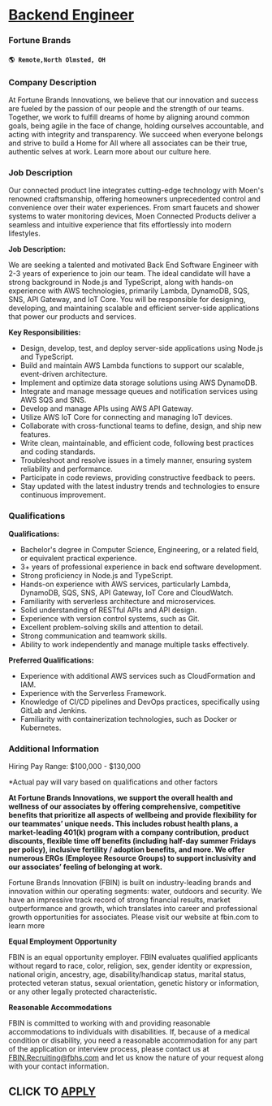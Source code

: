 # [Backend Engineer](https://www.remotewlb.com/apply/backend-engineer-108710)  
### Fortune Brands  
#### `🌎 Remote,North Olmsted, OH`  

### **Company Description**

At Fortune Brands Innovations, we believe that our innovation and success are fueled by the passion of our people and the strength of our teams. Together, we work to fulfill dreams of home by aligning around common goals, being agile in the face of change, holding ourselves accountable, and acting with integrity and transparency. We succeed when everyone belongs and strive to build a Home for All where all associates can be their true, authentic selves at work. Learn more about our culture here.

###  **Job Description**

Our connected product line integrates cutting-edge technology with Moen's renowned craftsmanship, offering homeowners unprecedented control and convenience over their water experiences. From smart faucets and shower systems to water monitoring devices, Moen Connected Products deliver a seamless and intuitive experience that fits effortlessly into modern lifestyles.

 **Job Description:**

We are seeking a talented and motivated Back End Software Engineer with 2-3 years of experience to join our team. The ideal candidate will have a strong background in Node.js and TypeScript, along with hands-on experience with AWS technologies, primarily Lambda, DynamoDB, SQS, SNS, API Gateway, and IoT Core. You will be responsible for designing, developing, and maintaining scalable and efficient server-side applications that power our products and services.

 **Key Responsibilities:**

  * Design, develop, test, and deploy server-side applications using Node.js and TypeScript.
  * Build and maintain AWS Lambda functions to support our scalable, event-driven architecture.
  * Implement and optimize data storage solutions using AWS DynamoDB.
  * Integrate and manage message queues and notification services using AWS SQS and SNS.
  * Develop and manage APIs using AWS API Gateway.
  * Utilize AWS IoT Core for connecting and managing IoT devices.
  * Collaborate with cross-functional teams to define, design, and ship new features.
  * Write clean, maintainable, and efficient code, following best practices and coding standards.
  * Troubleshoot and resolve issues in a timely manner, ensuring system reliability and performance.
  * Participate in code reviews, providing constructive feedback to peers.
  * Stay updated with the latest industry trends and technologies to ensure continuous improvement.

###  **Qualifications**

 **Qualifications:**

  * Bachelor's degree in Computer Science, Engineering, or a related field, or equivalent practical experience.
  * 3+ years of professional experience in back end software development.
  * Strong proficiency in Node.js and TypeScript.
  * Hands-on experience with AWS services, particularly Lambda, DynamoDB, SQS, SNS, API Gateway, IoT Core and CloudWatch.
  * Familiarity with serverless architecture and microservices.
  * Solid understanding of RESTful APIs and API design.
  * Experience with version control systems, such as Git.
  * Excellent problem-solving skills and attention to detail.
  * Strong communication and teamwork skills.
  * Ability to work independently and manage multiple tasks effectively.

 **Preferred Qualifications:**

  * Experience with additional AWS services such as CloudFormation and IAM.
  * Experience with the Serverless Framework.
  * Knowledge of CI/CD pipelines and DevOps practices, specifically using GitLab and Jenkins.
  * Familiarity with containerization technologies, such as Docker or Kubernetes.

###  **Additional Information**

Hiring Pay Range: $100,000 - $130,000

*Actual pay will vary based on qualifications and other factors

 **At Fortune Brands Innovations, we support the overall health and wellness of our associates by offering comprehensive, competitive benefits that prioritize all aspects of wellbeing and provide flexibility for our teammates’ unique needs. This includes robust health plans, a market-leading 401(k) program with a company contribution, product discounts, flexible time off benefits (including half-day summer Fridays per policy), inclusive fertility / adoption benefits, and more. We offer numerous ERGs (Employee Resource Groups) to support inclusivity and our associates’ feeling of belonging at work.**

Fortune Brands Innovation (FBIN) is built on industry-leading brands and innovation within our operating segments: water, outdoors and security. We have an impressive track record of strong financial results, market outperformance and growth, which translates into career and professional growth opportunities for associates. Please visit our website at fbin.com to learn more

 **Equal Employment Opportunity**

FBIN is an equal opportunity employer. FBIN evaluates qualified applicants without regard to race, color, religion, sex, gender identity or expression, national origin, ancestry, age, disability/handicap status, marital status, protected veteran status, sexual orientation, genetic history or information, or any other legally protected characteristic.

 **Reasonable Accommodations**

FBIN is committed to working with and providing reasonable accommodations to individuals with disabilities. If, because of a medical condition or disability, you need a reasonable accommodation for any part of the application or interview process, please contact us at FBIN.Recruiting@fbhs.com and let us know the nature of your request along with your contact information.

  
## CLICK TO [APPLY](https://www.remotewlb.com/apply/backend-engineer-108710)

